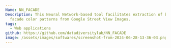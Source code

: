 ```yaml
---
Name: NN_FACADE
Description: This Neural Network-based tool facilitates extraction of building
  facade color patterns from Google Street View Images.
tags:
  - Web applications
github: https://github.com/datadiversitylab/NN_FACADE
image: /assets/images/softwares/screenshot-from-2024-06-28-13-36-03.png
---
```


